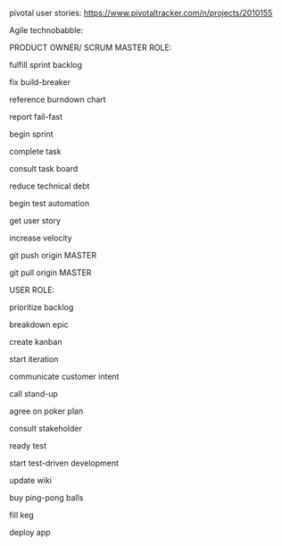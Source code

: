 pivotal user stories:
https://www.pivotaltracker.com/n/projects/2010155

Agile technobabble:

PRODUCT OWNER/ SCRUM MASTER ROLE:

fulfill sprint backlog

fix build-breaker

reference burndown chart

report fail-fast

begin sprint

complete task

consult task board

reduce technical debt

begin test automation

get user story

increase velocity

git push origin MASTER

git pull origin MASTER




USER ROLE:

prioritize backlog

breakdown epic

create kanban

start iteration

communicate customer intent

call stand-up

agree on poker plan

consult stakeholder

ready test

start test-driven development

update wiki

buy ping-pong balls

fill keg

deploy app
